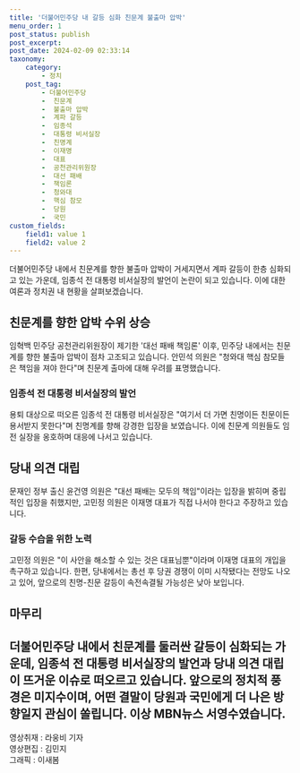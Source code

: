 ```yaml
---
title: '더불어민주당 내 갈등 심화 친문계 불출마 압박'
menu_order: 1
post_status: publish
post_excerpt: 
post_date: 2024-02-09 02:33:14
taxonomy:
    category:
        - 정치
    post_tag:
        - 더불어민주당
        -  친문계
        -  불출마 압박
        -  계파 갈등
        -  임종석
        -  대통령 비서실장
        -  친명계
        -  이재명
        -  대표
        -  공천관리위원장
        -  대선 패배
        -  책임론
        -  청와대
        -  핵심 참모
        -  당원
        -  국민
custom_fields:
    field1: value 1
    field2: value 2
---
```


더불어민주당 내에서 친문계를 향한 불출마 압박이 거세지면서 계파 갈등이 한층 심화되고 있는 가운데, 임종석 전 대통령 비서실장의 발언이 논란이 되고 있습니다. 이에 대한 여론과 정치권 내 현황을 살펴보겠습니다.
## 친문계를 향한 압박 수위 상승
임혁백 민주당 공천관리위원장이 제기한 '대선 패배 책임론' 이후, 민주당 내에서는 친문계를 향한 불출마 압박이 점차 고조되고 있습니다. 안민석 의원은 "청와대 핵심 참모들은 책임을 져야 한다"며 친문계 출마에 대해 우려를 표명했습니다.
### 임종석 전 대통령 비서실장의 발언
용퇴 대상으로 떠오른 임종석 전 대통령 비서실장은 "여기서 더 가면 친명이든 친문이든 용서받지 못한다"며 친명계를 향해 강경한 입장을 보였습니다. 이에 친문계 의원들도 임 전 실장을 옹호하며 대응에 나서고 있습니다.
## 당내 의견 대립
문재인 정부 출신 윤건영 의원은 "대선 패배는 모두의 책임"이라는 입장을 밝히며 중립적인 입장을 취했지만, 고민정 의원은 이재명 대표가 직접 나서야 한다고 주장하고 있습니다.
### 갈등 수습을 위한 노력
고민정 의원은 "이 사안을 해소할 수 있는 것은 대표님뿐"이라며 이재명 대표의 개입을 촉구하고 있습니다. 한편, 당내에서는 총선 후 당권 경쟁이 이미 시작됐다는 전망도 나오고 있어, 앞으로의 친명-친문 갈등이 속전속결될 가능성은 낮아 보입니다.
## 마무리
더불어민주당 내에서 친문계를 둘러싼 갈등이 심화되는 가운데, 임종석 전 대통령 비서실장의 발언과 당내 의견 대립이 뜨거운 이슈로 떠오르고 있습니다. 앞으로의 정치적 풍경은 미지수이며, 어떤 결말이 당원과 국민에게 더 나은 방향일지 관심이 쏠립니다.
이상 MBN뉴스 서영수였습니다.
---
영상취재 : 라웅비 기자  
영상편집 : 김민지  
그래픽 : 이새봄
